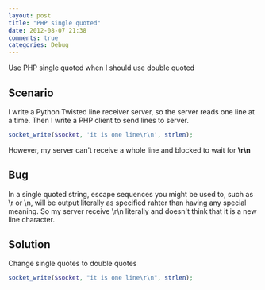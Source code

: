 ```yaml
---
layout: post
title: "PHP single quoted"
date: 2012-08-07 21:38
comments: true
categories: Debug 
---
```


Use PHP single quoted when I should use double quoted

<!-- more -->

## Scenario
I write a Python Twisted line receiver server, so the server reads one line at a time. Then I write a PHP client to send lines to server.

``` php
socket_write($socket, 'it is one line\r\n', strlen);
```

However, my server can't receive a whole line and blocked to wait for **\r\n**

## Bug
In a single quoted string, escape sequences you might be used to, such as \r or \n, will be output literally as specified rahter than having any special meaning. So my server receive \r\n literally and doesn't think that it is a new line character.

## Solution
Change single quotes to double quotes

``` php
socket_write($socket, "it is one line\r\n", strlen);
```

